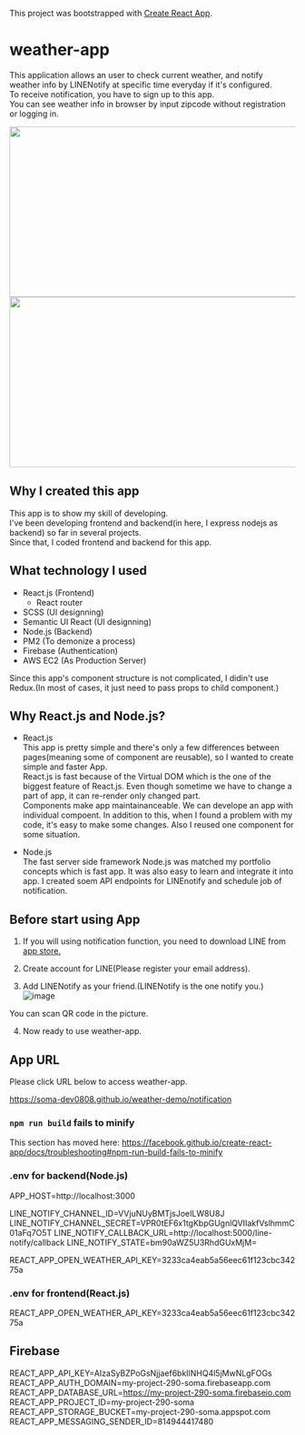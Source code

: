 This project was bootstrapped with [Create React App](https://github.com/facebook/create-react-app).

# weather-app

This application allows an user to check current weather, and notify weather info by LINENotify at specific time everyday if it's configured. <br>
To receive notification, you have to sign up to this app. <br>
You can see weather info in browser by input zipcode without registration or logging in. <br>

<img src="https://user-images.githubusercontent.com/55787141/74496560-fa45b000-4f15-11ea-8a29-eca19641cd13.png" width="570" height="300">

<img src="https://user-images.githubusercontent.com/55787141/74497208-f581fb80-4f17-11ea-8c7d-f40ce0ddf5db.jpg" width="570" height="300">



## Why I created this app

This app is to show my skill of developing. <br>
I've been developing frontend and backend(in here, I express nodejs as backend) so far in several projects. <br>
Since that, I coded frontend and backend for this app. <br>



## What technology I used

* React.js (Frontend) <br>
  - React router
* SCSS (UI designning)
* Semantic UI React (UI designning)
* Node.js (Backend)
* PM2 (To demonize a process)
* Firebase (Authentication)
* AWS EC2 (As Production Server)

Since this app's component structure is not complicated, I didin't use Redux.(In most of cases, it just need to pass props to child component.)



## Why React.js and Node.js? 

* React.js <br>
This app is pretty simple and there's only a few differences between pages(meaning some of component are reusable), so I wanted to create simple and faster App. <br>
React.js is fast because of the Virtual DOM which is the one of the biggest feature of React.js. Even though sometime we have to change a part of app, it can re-render only changed part. <br> 
Components make app maintainanceable. We can develope an app with individual compoent. In addition to this, when I found a problem with my code, it's easy to make some changes. Also I reused one component for some situation. <br>

* Node.js <br>
The fast server side framework Node.js was matched my portfolio concepts which is fast app. It was also easy to learn and integrate it into app. I created soem API endpoints for LINEnotify and schedule job of notification. <br>



## Before start using App

1. If you will using notification function, you need to download LINE from [app store.](https://line.me/en-US/download)

2. Create account for LINE(Please register your email address).

3. Add LINENotify as your friend.(LINENotify is the one notify you.)
![image](https://user-images.githubusercontent.com/55787141/74505415-09d2f200-4f32-11ea-9cca-9d1d4e1090b2.png)

You can scan QR code in the picture.

4. Now ready to use weather-app.



## App URL

Please click URL below to access weather-app.

https://soma-dev0808.github.io/weather-demo/notification



### `npm run build` fails to minify

This section has moved here: https://facebook.github.io/create-react-app/docs/troubleshooting#npm-run-build-fails-to-minify


### .env for backend(Node.js)

APP_HOST=http://localhost:3000

LINE_NOTIFY_CHANNEL_ID=VVjuNUyBMTjsJoeILW8U8J
LINE_NOTIFY_CHANNEL_SECRET=VPR0tEF6x1tgKbpGUgnlQVIIakfVslhmmC01aFq7O5T
LINE_NOTIFY_CALLBACK_URL=http://localhost:5000/line-notify/callback
LINE_NOTIFY_STATE=bm90aWZ5U3RhdGUxMjM=

REACT_APP_OPEN_WEATHER_API_KEY=3233ca4eab5a56eec61f123cbc34275a

### .env for frontend(React.js)
REACT_APP_OPEN_WEATHER_API_KEY=3233ca4eab5a56eec61f123cbc34275a

## Firebase
REACT_APP_API_KEY=AIzaSyBZPoGsNjjaef6bkIlNHQ4l5jMwNLgFOGs
REACT_APP_AUTH_DOMAIN=my-project-290-soma.firebaseapp.com
REACT_APP_DATABASE_URL=https://my-project-290-soma.firebaseio.com
REACT_APP_PROJECT_ID=my-project-290-soma
REACT_APP_STORAGE_BUCKET=my-project-290-soma.appspot.com
REACT_APP_MESSAGING_SENDER_ID=814944417480
